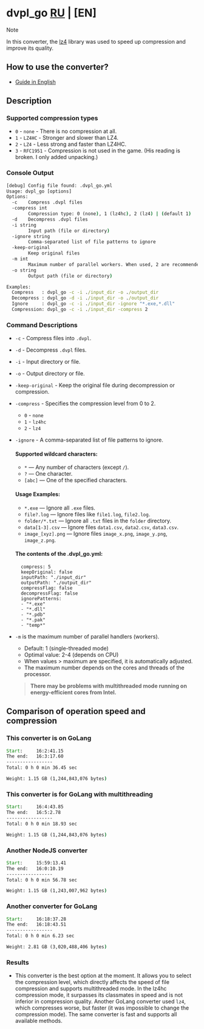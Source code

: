 # dvpl_go [RU](README.md) | [EN]

 > [!NOTE]
 > In this converter, the [lz4](https://github.com/lz4/lz4) library was used to speed up compression and improve its quality.

## How to use the converter?
* [Guide in English](.readme/how_to_use_en.md)

## Description

### Supported compression types

- `0` - `none` - There is no compression at all.
- `1` - `LZ4HC` - Stronger and slower than LZ4.
- `2` - `LZ4` - Less strong and faster than LZ4HC.
- `3` - `RFC1951` - Compression is not used in the game. (His reading is broken. I only added unpacking.)

### Console Output

```cmd
[debug] Config file found: .dvpl_go.yml
Usage: dvpl_go [options]
Options:
  -c    Compress .dvpl files
  -compress int
        Compression type: 0 (none), 1 (lz4hc), 2 (lz4) | (default 1)
  -d    Decompress .dvpl files
  -i string
        Input path (file or directory)
  -ignore string
        Comma-separated list of file patterns to ignore
  -keep-original
        Keep original files
  -m int
        Maximum number of parallel workers. When used, 2 are recommended, with a maximum of 6. (default 1)
  -o string
        Output path (file or directory)

Examples:
  Compress   : dvpl_go -c -i ./input_dir -o ./output_dir
  Decompress : dvpl_go -d -i ./input_dir -o ./output_dir
  Ignore     : dvpl_go -c -i ./input_dir -ignore "*.exe,*.dll"
  Compression: dvpl_go -c -i ./input_dir -compress 2
```

### Command Descriptions
- `-c` - Compress files into `.dvpl`.
- `-d` - Decompress `.dvpl` files.
- `-i` - Input directory or file.
- `-o` - Output directory or file.
- `-keep-original` - Keep the original file during decompression or compression.
- `-compress` - Specifies the compression level from 0 to 2.
    - `0` - `none`
    - `1` - `lz4hc`
    - `2` - `lz4`
- `-ignore` - A comma-separated list of file patterns to ignore.
    #### Supported wildcard characters:
    - `*` — Any number of characters (except `/`).
    - `?` — One character.
    - `[abc]` — One of the specified characters.

    #### Usage Examples:
    - `*.exe` — Ignore all `.exe` files.
    - `file?.log` — Ignore files like `file1.log`, `file2.log`.
    - `folder/*.txt` — Ignore all `.txt` files in the `folder` directory.
    - `data[1-3].csv` — Ignore files `data1.csv`, `data2.csv`, `data3.csv`.
    - `image_[xyz].png` — Ignore files `image_x.png`, `image_y.png`, `image_z.png`.

    #### The contents of the .dvpl_go.yml:
        compress: 5
        keepOriginal: false
        inputPath: "./input_dir"
        outputPath: "./output_dir"
        compressFlag: false
        decompressFlag: false
        ignorePatterns:
        - "*.exe"
        - "*.dll"
        - "*.pdb"
        - "*.pak"
        - "temp*"

- `-m` is the maximum number of parallel handlers (workers).
    - Default: 1 (single-threaded mode)
    - Optimal value: 2-4 (depends on CPU)
    - When values > maximum are specified, it is automatically adjusted.
    - The maximum number depends on the cores and threads of the processor.
    > **There may be problems with multithreaded mode running on energy-efficient cores from Intel.**

## Comparison of operation speed and compression

### This converter is on GoLang
```cmd
Start:     16:2:41.15
The end:   16:3:17.60
-----------------
Total: 0 h 0 min 36.45 sec

Weight: 1.15 GB (1,244,843,076 bytes)
```

### This converter is for GoLang with multithreading
```cmd
Start:     16:4:43.85
The end:   16:5:2.78
-----------------
Total: 0 h 0 min 18.93 sec

Weight: 1.15 GB (1,244,843,076 bytes)
```

### Another NodeJS converter
```cmd
Start:     15:59:13.41
The end:   16:0:10.19
-----------------
Total: 0 h 0 min 56.78 sec

Weight: 1.15 GB (1,243,007,962 bytes)
```

### Another converter for GoLang
```cmd
Start:     16:18:37.28
The end:   16:18:43.51
-----------------
Total: 0 h 0 min 6.23 sec

Weight: 2.81 GB (3,020,488,406 bytes)
```

### Results
- This converter is the best option at the moment. It allows you to select the compression level, which directly affects the speed of file compression and supports multithreaded mode. In the lz4hc compression mode, it surpasses its classmates in speed and is not inferior in compression quality. Another GoLang converter used `lz4`, which compresses worse, but faster (it was impossible to change the compression mode). The same converter is fast and supports all available methods.
